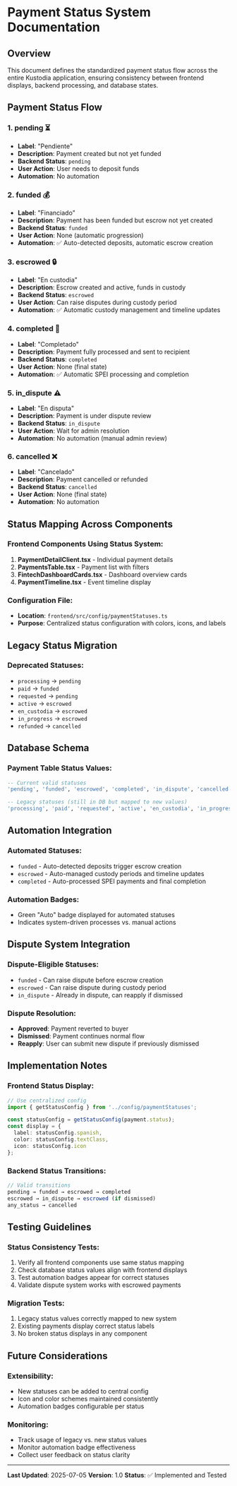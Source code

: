 # Payment Status System Documentation

## Overview
This document defines the standardized payment status flow across the entire Kustodia application, ensuring consistency between frontend displays, backend processing, and database states.

## Payment Status Flow

### 1. **pending** ⏳
- **Label**: "Pendiente"
- **Description**: Payment created but not yet funded
- **Backend Status**: `pending`
- **User Action**: User needs to deposit funds
- **Automation**: No automation

### 2. **funded** 💰
- **Label**: "Financiado"
- **Description**: Payment has been funded but escrow not yet created
- **Backend Status**: `funded`
- **User Action**: None (automatic progression)
- **Automation**: ✅ Auto-detected deposits, automatic escrow creation

### 3. **escrowed** 🔒
- **Label**: "En custodia"
- **Description**: Escrow created and active, funds in custody
- **Backend Status**: `escrowed`
- **User Action**: Can raise disputes during custody period
- **Automation**: ✅ Automatic custody management and timeline updates

### 4. **completed** 🎉
- **Label**: "Completado"
- **Description**: Payment fully processed and sent to recipient
- **Backend Status**: `completed`
- **User Action**: None (final state)
- **Automation**: ✅ Automatic SPEI processing and completion

### 5. **in_dispute** ⚠️
- **Label**: "En disputa"
- **Description**: Payment is under dispute review
- **Backend Status**: `in_dispute`
- **User Action**: Wait for admin resolution
- **Automation**: No automation (manual admin review)

### 6. **cancelled** ❌
- **Label**: "Cancelado"
- **Description**: Payment cancelled or refunded
- **Backend Status**: `cancelled`
- **User Action**: None (final state)
- **Automation**: No automation

## Status Mapping Across Components

### Frontend Components Using Status System:
1. **PaymentDetailClient.tsx** - Individual payment details
2. **PaymentsTable.tsx** - Payment list with filters
3. **FintechDashboardCards.tsx** - Dashboard overview cards
4. **PaymentTimeline.tsx** - Event timeline display

### Configuration File:
- **Location**: `frontend/src/config/paymentStatuses.ts`
- **Purpose**: Centralized status configuration with colors, icons, and labels

## Legacy Status Migration

### Deprecated Statuses:
- `processing` → `pending`
- `paid` → `funded`
- `requested` → `pending`
- `active` → `escrowed`
- `en_custodia` → `escrowed`
- `in_progress` → `escrowed`
- `refunded` → `cancelled`

## Database Schema

### Payment Table Status Values:
```sql
-- Current valid statuses
'pending', 'funded', 'escrowed', 'completed', 'in_dispute', 'cancelled'

-- Legacy statuses (still in DB but mapped to new values)
'processing', 'paid', 'requested', 'active', 'en_custodia', 'in_progress', 'refunded'
```

## Automation Integration

### Automated Statuses:
- `funded` - Auto-detected deposits trigger escrow creation
- `escrowed` - Auto-managed custody periods and timeline updates
- `completed` - Auto-processed SPEI payments and final completion

### Automation Badges:
- Green "Auto" badge displayed for automated statuses
- Indicates system-driven processes vs. manual actions

## Dispute System Integration

### Dispute-Eligible Statuses:
- `funded` - Can raise dispute before escrow creation
- `escrowed` - Can raise dispute during custody period
- `in_dispute` - Already in dispute, can reapply if dismissed

### Dispute Resolution:
- **Approved**: Payment reverted to buyer
- **Dismissed**: Payment continues normal flow
- **Reapply**: User can submit new dispute if previously dismissed

## Implementation Notes

### Frontend Status Display:
```typescript
// Use centralized config
import { getStatusConfig } from '../config/paymentStatuses';

const statusConfig = getStatusConfig(payment.status);
const display = {
  label: statusConfig.spanish,
  color: statusConfig.textClass,
  icon: statusConfig.icon
};
```

### Backend Status Transitions:
```typescript
// Valid transitions
pending → funded → escrowed → completed
escrowed → in_dispute → escrowed (if dismissed)
any_status → cancelled
```

## Testing Guidelines

### Status Consistency Tests:
1. Verify all frontend components use same status mapping
2. Check database status values align with frontend displays
3. Test automation badges appear for correct statuses
4. Validate dispute system works with escrowed payments

### Migration Tests:
1. Legacy status values correctly mapped to new system
2. Existing payments display correct status labels
3. No broken status displays in any component

## Future Considerations

### Extensibility:
- New statuses can be added to central config
- Icon and color schemes maintained consistently
- Automation badges configurable per status

### Monitoring:
- Track usage of legacy vs. new status values
- Monitor automation badge effectiveness
- Collect user feedback on status clarity

---
**Last Updated**: 2025-07-05
**Version**: 1.0
**Status**: ✅ Implemented and Tested
